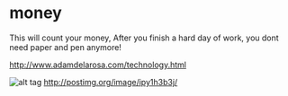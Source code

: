 # money

This will count your money,
After you finish a hard day of work,
you dont need paper and pen anymore!

http://www.adamdelarosa.com/technology.html

![alt tag](http://postimg.org/image/ipy1h3b3j/)
http://postimg.org/image/ipy1h3b3j/
 
  
